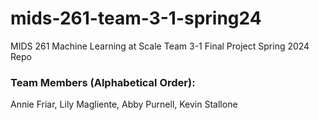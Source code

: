 # mids-261-team-3-1-spring24
MIDS 261 Machine Learning at Scale Team 3-1 Final Project Spring 2024 Repo

### Team Members (Alphabetical Order):
Annie Friar, Lily Magliente, Abby Purnell, Kevin Stallone
